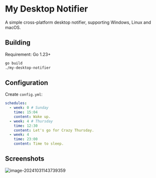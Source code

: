 # My Desktop Notifier

A simple cross-platform desktop notifier, supporting Windows, Linux and macOS.

## Building

Requirement: Go 1.23+

```bash
go build
./my-desktop-notifier
```

## Configuration

Create `config.yml`:

```yaml
schedules:
  - week: 0 # Sunday
    time: 15:04
    content: Wake up.
  - week: 4 # Thursday
    time: 12:30
    content: Let's go for Crazy Thursday.
  - week: 4
    time: 23:00
    content: Time to sleep.
```

## Screenshots

![image-20241031143739359](https://public.ptree.top/picgo/2024/10/1730356663.png)